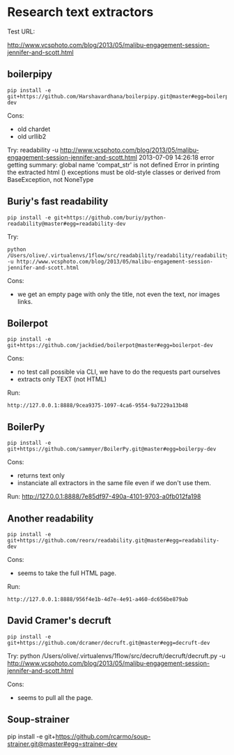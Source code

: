 
# Research text extractors

Test URL:

http://www.vcsphoto.com/blog/2013/05/malibu-engagement-session-jennifer-and-scott.html


## boilerpipy

    pip install -e git+https://github.com/Harshavardhana/boilerpipy.git@master#egg=boilerpipy-dev

Cons:

- old chardet
- old urllib2

Try:
    readability -u http://www.vcsphoto.com/blog/2013/05/malibu-engagement-session-jennifer-and-scott.html
    2013-07-09 14:26:18 error getting summary: global name 'compat_str' is not defined
    Error in printing the extracted html () exceptions must be old-style classes or derived from BaseException, not NoneType


## Buriy's fast readability

    pip install -e git+https://github.com/buriy/python-readability@master#egg=readability-dev

Try:

    python /Users/olive/.virtualenvs/1flow/src/readability/readability/readability.py -u http://www.vcsphoto.com/blog/2013/05/malibu-engagement-session-jennifer-and-scott.html

Cons:

- we get an empty page with only the title, not even the text, nor images links.


## Boilerpot

    pip install -e git+https://github.com/jackdied/boilerpot@master#egg=boilerpot-dev


Cons:

- no test call possible via CLI, we have to do the requests part ourselves
- extracts only TEXT (not HTML)

Run:

    http://127.0.0.1:8888/9cea9375-1097-4ca6-9554-9a7229a13b48


## BoilerPy


    pip install -e git+https://github.com/sammyer/BoilerPy.git@master#egg=boilerpy-dev

Cons:

- returns text only
- instanciate all extractors in the same file even if we don't use them.

Run:
    http://127.0.0.1:8888/7e85df97-490a-4101-9703-a0fb012fa198


## Another readability

    pip install -e git+https://github.com/reorx/readability.git@master#egg=readability-dev

Cons:

- seems to take the full HTML page.


Run:

    http://127.0.0.1:8888/956f4e1b-4d7e-4e91-a460-dc656be879ab


## David Cramer's decruft


    pip install -e git+https://github.com/dcramer/decruft.git@master#egg=decruft-dev

Try:
    python /Users/olive/.virtualenvs/1flow/src/decruft/decruft/decruft.py -u http://www.vcsphoto.com/blog/2013/05/malibu-engagement-session-jennifer-and-scott.html


Cons:

- seems to pull all the page.

## Soup-strainer


pip install -e git+https://github.com/rcarmo/soup-strainer.git@master#egg=strainer-dev
